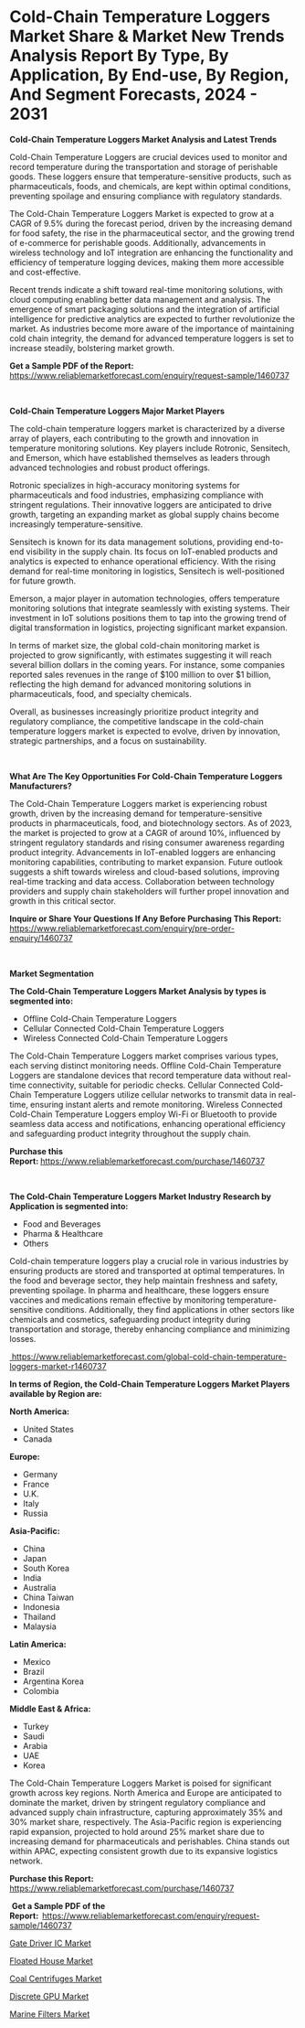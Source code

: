 <p><h1>Cold-Chain Temperature Loggers Market Share & Market New Trends Analysis Report By Type, By Application, By End-use, By Region, And Segment Forecasts, 2024 - 2031</h1></p><p><strong>Cold-Chain Temperature Loggers Market Analysis and Latest Trends</strong></p>
<p><p>Cold-Chain Temperature Loggers are crucial devices used to monitor and record temperature during the transportation and storage of perishable goods. These loggers ensure that temperature-sensitive products, such as pharmaceuticals, foods, and chemicals, are kept within optimal conditions, preventing spoilage and ensuring compliance with regulatory standards. </p><p>The Cold-Chain Temperature Loggers Market is expected to grow at a CAGR of 9.5% during the forecast period, driven by the increasing demand for food safety, the rise in the pharmaceutical sector, and the growing trend of e-commerce for perishable goods. Additionally, advancements in wireless technology and IoT integration are enhancing the functionality and efficiency of temperature logging devices, making them more accessible and cost-effective. </p><p>Recent trends indicate a shift toward real-time monitoring solutions, with cloud computing enabling better data management and analysis. The emergence of smart packaging solutions and the integration of artificial intelligence for predictive analytics are expected to further revolutionize the market. As industries become more aware of the importance of maintaining cold chain integrity, the demand for advanced temperature loggers is set to increase steadily, bolstering market growth.</p></p>
<p><strong>Get a Sample PDF of the Report:&nbsp;</strong> <a href="https://www.reliablemarketforecast.com/enquiry/request-sample/1460737?utm_campaign=1178&utm_medium=2&utm_source=Github&utm_content=ia&utm_term=01102024&utm_id=cold-chain-temperature-loggers">https://www.reliablemarketforecast.com/enquiry/request-sample/1460737</a></p>
<p>&nbsp;</p>
<p><strong>Cold-Chain Temperature Loggers Major Market Players</strong></p>
<p><p>The cold-chain temperature loggers market is characterized by a diverse array of players, each contributing to the growth and innovation in temperature monitoring solutions. Key players include Rotronic, Sensitech, and Emerson, which have established themselves as leaders through advanced technologies and robust product offerings.</p><p>Rotronic specializes in high-accuracy monitoring systems for pharmaceuticals and food industries, emphasizing compliance with stringent regulations. Their innovative loggers are anticipated to drive growth, targeting an expanding market as global supply chains become increasingly temperature-sensitive.</p><p>Sensitech is known for its data management solutions, providing end-to-end visibility in the supply chain. Its focus on IoT-enabled products and analytics is expected to enhance operational efficiency. With the rising demand for real-time monitoring in logistics, Sensitech is well-positioned for future growth.</p><p>Emerson, a major player in automation technologies, offers temperature monitoring solutions that integrate seamlessly with existing systems. Their investment in IoT solutions positions them to tap into the growing trend of digital transformation in logistics, projecting significant market expansion.</p><p>In terms of market size, the global cold-chain monitoring market is projected to grow significantly, with estimates suggesting it will reach several billion dollars in the coming years. For instance, some companies reported sales revenues in the range of $100 million to over $1 billion, reflecting the high demand for advanced monitoring solutions in pharmaceuticals, food, and specialty chemicals.</p><p>Overall, as businesses increasingly prioritize product integrity and regulatory compliance, the competitive landscape in the cold-chain temperature loggers market is expected to evolve, driven by innovation, strategic partnerships, and a focus on sustainability.</p></p>
<p>&nbsp;</p>
<p><strong>What Are The Key Opportunities For Cold-Chain Temperature Loggers Manufacturers?</strong></p>
<p><p>The Cold-Chain Temperature Loggers market is experiencing robust growth, driven by the increasing demand for temperature-sensitive products in pharmaceuticals, food, and biotechnology sectors. As of 2023, the market is projected to grow at a CAGR of around 10%, influenced by stringent regulatory standards and rising consumer awareness regarding product integrity. Advancements in IoT-enabled loggers are enhancing monitoring capabilities, contributing to market expansion. Future outlook suggests a shift towards wireless and cloud-based solutions, improving real-time tracking and data access. Collaboration between technology providers and supply chain stakeholders will further propel innovation and growth in this critical sector.</p></p>
<p><strong>Inquire or Share Your Questions If Any Before Purchasing This Report:</strong> <a href="https://www.reliablemarketforecast.com/enquiry/pre-order-enquiry/1460737?utm_campaign=1178&utm_medium=2&utm_source=Github&utm_content=ia&utm_term=01102024&utm_id=cold-chain-temperature-loggers">https://www.reliablemarketforecast.com/enquiry/pre-order-enquiry/1460737</a></p>
<p>&nbsp;</p>
<p><strong>Market Segmentation</strong></p>
<p><strong>The Cold-Chain Temperature Loggers Market Analysis by types is segmented into:</strong></p>
<p><ul><li>Offline Cold-Chain Temperature Loggers</li><li>Cellular Connected Cold-Chain Temperature Loggers</li><li>Wireless Connected Cold-Chain Temperature Loggers</li></ul></p>
<p><p>The Cold-Chain Temperature Loggers market comprises various types, each serving distinct monitoring needs. Offline Cold-Chain Temperature Loggers are standalone devices that record temperature data without real-time connectivity, suitable for periodic checks. Cellular Connected Cold-Chain Temperature Loggers utilize cellular networks to transmit data in real-time, ensuring instant alerts and remote monitoring. Wireless Connected Cold-Chain Temperature Loggers employ Wi-Fi or Bluetooth to provide seamless data access and notifications, enhancing operational efficiency and safeguarding product integrity throughout the supply chain.</p></p>
<p><strong>Purchase this Report:&nbsp;</strong><a href="https://www.reliablemarketforecast.com/purchase/1460737?utm_campaign=1178&utm_medium=2&utm_source=Github&utm_content=ia&utm_term=01102024&utm_id=cold-chain-temperature-loggers">https://www.reliablemarketforecast.com/purchase/1460737</a></p>
<p>&nbsp;</p>
<p><strong>The Cold-Chain Temperature Loggers Market Industry Research by Application is segmented into:</strong></p>
<p><ul><li>Food and Beverages</li><li>Pharma & Healthcare</li><li>Others</li></ul></p>
<p><p>Cold-chain temperature loggers play a crucial role in various industries by ensuring products are stored and transported at optimal temperatures. In the food and beverage sector, they help maintain freshness and safety, preventing spoilage. In pharma and healthcare, these loggers ensure vaccines and medications remain effective by monitoring temperature-sensitive conditions. Additionally, they find applications in other sectors like chemicals and cosmetics, safeguarding product integrity during transportation and storage, thereby enhancing compliance and minimizing losses.</p></p>
<p><a href="https://www.reliablemarketforecast.com/global-cold-chain-temperature-loggers-market-r1460737?utm_campaign=1178&utm_medium=2&utm_source=Github&utm_content=ia&utm_term=01102024&utm_id=cold-chain-temperature-loggers">&nbsp;https://www.reliablemarketforecast.com/global-cold-chain-temperature-loggers-market-r1460737</a></p>
<p><strong>In terms of Region, the Cold-Chain Temperature Loggers Market Players available by Region are:</strong></p>
<p>
    <p> <strong> North America: </strong>
        <ul>
            <li>United States</li>
            <li>Canada</li>
        </ul>
        </p> 
    <p> <strong> Europe: </strong>
        <ul>
            <li>Germany</li>
            <li>France</li>
            <li>U.K.</li>
            <li>Italy</li>
            <li>Russia</li>
        </ul>
        </p> 
    <p> <strong> Asia-Pacific: </strong>
        <ul>
            <li>China</li>
            <li>Japan</li>
            <li>South Korea</li>
            <li>India</li>
            <li>Australia</li>
            <li>China Taiwan</li>
            <li>Indonesia</li>
            <li>Thailand</li>
            <li>Malaysia</li>
        </ul>
        </p> 
    <p> <strong> Latin America: </strong>
        <ul>
            <li>Mexico</li>
            <li>Brazil</li>
            <li>Argentina Korea</li>
            <li>Colombia</li>
        </ul>
        </p> 
    <p> <strong> Middle East & Africa: </strong>
        <ul>
            <li>Turkey</li>
            <li>Saudi</li>
            <li>Arabia</li>
            <li>UAE</li>
            <li>Korea</li>
        </ul>
    </p>
    </p>
<p><p>The Cold-Chain Temperature Loggers Market is poised for significant growth across key regions. North America and Europe are anticipated to dominate the market, driven by stringent regulatory compliance and advanced supply chain infrastructure, capturing approximately 35% and 30% market share, respectively. The Asia-Pacific region is experiencing rapid expansion, projected to hold around 25% market share due to increasing demand for pharmaceuticals and perishables. China stands out within APAC, expecting consistent growth due to its expansive logistics network.</p></p>
<p><strong>Purchase this Report: </strong><a href="https://www.reliablemarketforecast.com/purchase/1460737?utm_campaign=1178&utm_medium=2&utm_source=Github&utm_content=ia&utm_term=01102024&utm_id=cold-chain-temperature-loggers">https://www.reliablemarketforecast.com/purchase/1460737</a></p>
<p>&nbsp;<strong>Get a Sample PDF of the Report:&nbsp;&nbsp;</strong><a href="https://www.reliablemarketforecast.com/enquiry/request-sample/1460737?utm_campaign=1178&utm_medium=2&utm_source=Github&utm_content=ia&utm_term=01102024&utm_id=cold-chain-temperature-loggers">https://www.reliablemarketforecast.com/enquiry/request-sample/1460737</a></p>
<p><strong></strong></p>
<p><p><a href="https://issuu.com/reportprime-2/docs/gate-driver-ic-market-size-2030.ppt_445162cba0e0bc?utm_campaign=1178&utm_medium=2&utm_source=Github&utm_content=ia&utm_term=01102024&utm_id=cold-chain-temperature-loggers">Gate Driver IC Market</a></p><p><a href="https://www.linkedin.com/pulse/floated-house-market-industry-trends-forecast-period-uneme?utm_campaign=1178&utm_medium=2&utm_source=Github&utm_content=ia&utm_term=01102024&utm_id=cold-chain-temperature-loggers">Floated House Market</a></p><p><a href="https://www.linkedin.com/pulse/exploring-coal-centrifuges-market-dynamics-revenue-analysis-li53f?utm_campaign=1178&utm_medium=2&utm_source=Github&utm_content=ia&utm_term=01102024&utm_id=cold-chain-temperature-loggers">Coal Centrifuges Market</a></p><p><a href="https://issuu.com/reportprime-2/docs/discrete-gpu-market-size-2030.pptx_019d59d929ff40?utm_campaign=1178&utm_medium=2&utm_source=Github&utm_content=ia&utm_term=01102024&utm_id=cold-chain-temperature-loggers">Discrete GPU Market</a></p><p><a href="https://www.linkedin.com/pulse/global-marine-filters-market-projected-grow-cagr-139-forcasted-ulxmf?utm_campaign=1178&utm_medium=2&utm_source=Github&utm_content=ia&utm_term=01102024&utm_id=cold-chain-temperature-loggers">Marine Filters Market</a></p></p>